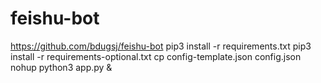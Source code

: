 ﻿# feishu-bot
https://github.com/bdugsj/feishu-bot
pip3 install -r requirements.txt
pip3 install -r requirements-optional.txt
  cp config-template.json config.json
  nohup python3 app.py & 
